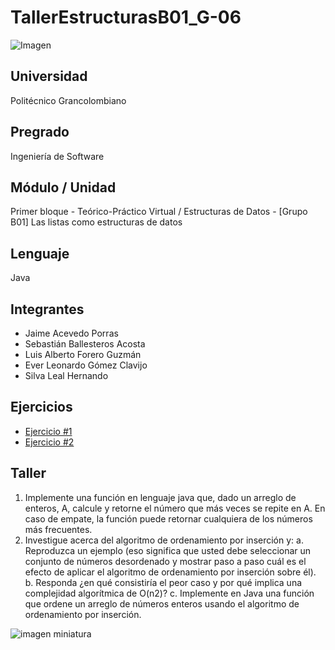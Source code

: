 # TallerEstructurasB01_G-06

![Imagen](https://lh3.googleusercontent.com/pw/AM-JKLX07eKjNlqY0YByXtVQkKxhECZDq3b8TT1KjJOCb92Cv54RHZTdwHW_SX-7rBjK-pvQuJ-wcVE8ACB7V1jGoRXGvzVQYln8tABHzXtJQ2OtE3vNH8Wq7zSmhlyumvmfRz-iNtTIfT_LkzeJbKuOWst=w1716-h967-no?authuser=0)

## Universidad
Politécnico Grancolombiano

## Pregrado
Ingeniería de Software

## Módulo / Unidad
Primer bloque - Teórico-Práctico Virtual / Estructuras de Datos - [Grupo B01]
Las listas como estructuras de datos

## Lenguaje
Java

## Integrantes
- Jaime Acevedo Porras
- Sebastián Ballesteros Acosta
- Luis Alberto Forero Guzmán
- Ever Leonardo Gómez Clavijo
- Silva Leal Hernando

## Ejercicios
- [Ejercicio #1](https://replit.com/@hernandosilval/Estructuras-Esc3)
- [Ejercicio #2](https://replit.com/@hernandosilval/Estructuras-Esc3-intentoinsercion)

## Taller
1. Implemente una función en lenguaje java que, dado un arreglo de enteros, A, calcule y retorne el número que más veces se repite en A. En caso de empate, la función puede retornar cualquiera de los números más frecuentes.
2. Investigue acerca del algoritmo de ordenamiento por inserción y:
    a. Reproduzca un ejemplo (eso significa que usted debe seleccionar un conjunto de números desordenado y mostrar paso a paso cuál es el efecto de aplicar el algoritmo de ordenamiento por inserción sobre él).
    b. Responda ¿en qué consistiría el peor caso y por qué implica una complejidad algorítmica de O(n2)?
    c. Implemente en Java una función que ordene un arreglo de números enteros usando el algoritmo de ordenamiento por inserción.
    
![imagen miniatura](https://juncotic.com/wp-content/uploads/2016/10/thumbnail.png)
